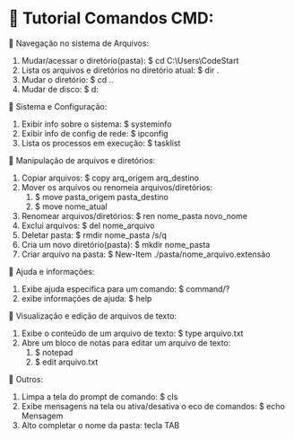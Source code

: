 # 📝 Tutorial Comandos CMD:


📍 Navegação no sistema de Arquivos:

1. Mudar/acessar o diretório(pasta): $ cd C:\Users\CodeStart
2. Lista os arquivos e diretórios no diretório atual: $ dir .
3. Mudar o diretório: $ cd ..
4. Mudar de disco: $ d:


📍 Sistema e Configuração:

1. Exibir info sobre o sistema: $ systeminfo
2. Exibir info de config de rede: $ ipconfig
3. Lista os processos em execução: $ tasklist


📍 Manipulação de arquivos e diretórios:

1. Copiar arquivos: $ copy arq_origem arq_destino
2. Mover os arquivos ou renomeia arquivos/diretórios: 
	1. $ move pasta_origem pasta_destino
	2. $ move nome_atual
3. Renomear arquivos/diretórios: $ ren nome_pasta novo_nome
5. Exclui arquivos: $ del nome_arquivo
6. Deletar pasta: $ rmdir nome_pasta /s/q
7. Cria um novo diretório(pasta): $ mkdir nome_pasta
8. Criar arquivo na pasta: $ New-Item ./pasta/nome_arquivo.extensão


📍 Ajuda e informações:

1. Exibe ajuda especifica para um comando: $ command/?
2. exibe informações de ajuda: $ help


📍 Visualização e edição de arquivos de texto:

1. Exibe o conteúdo de um arquivo de texto: $ type arquivo.txt
2. Abre um bloco de notas para editar um arquivo de texto: 
	1. $ notepad 
	2. $ edit arquivo.txt


📍 Outros:

1. Limpa a tela do prompt de comando: $ cls
2. Exibe mensagens na tela ou ativa/desativa o eco de comandos: $ echo Mensagem
3. Alto completar o nome da pasta: tecla TAB